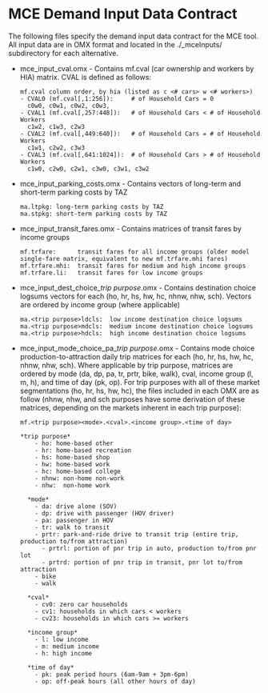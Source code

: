 # MCE Demand Input Data Contract

The following files specify the demand input data contract for the MCE tool. All input data are in OMX format and located in the ./\_mceInputs/ subdirectory for each alternative.
 
  - mce_input_cval.omx - Contains mf.cval (car ownership and workers by HIA) matrix. CVAL is defined as follows:
        
        mf.cval column order, by hia (listed as c <# cars> w <# workers>)
        - CVAL0 (mf.cval[,1:256]):     # of Household Cars = 0
          c0w0, c0w1, c0w2, c0w3,
        - CVAL1 (mf.cval[,257:448]):   # of Household Cars < # of Household Workers
          c1w2, c1w3, c2w3
        - CVAL2 (mf.cval[,449:640]):   # of Household Cars = # of Household Workers
          c1w1, c2w2, c3w3 
        - CVAL3 (mf.cval[,641:1024]):  # of Household Cars > # of Household Workers
          c1w0, c2w0, c2w1, c3w0, c3w1, c3w2
   
  - mce_input_parking_costs.omx - Contains vectors of long-term and short-term parking costs by TAZ
  
        ma.ltpkg: long-term parking costs by TAZ
        ma.stpkg: short-term parking costs by TAZ
   
  - mce_input_transit_fares.omx - Contains matrices of transit fares by income groups
  
        mf.trfare:      transit fares for all income groups (older model single-fare matrix, equivalent to new mf.trfare.mhi fares)
        mf.trfare.mhi:  transit fares for medium and high income groups
        mf.trfare.li:   transit fares for low income groups

  - mce_input_dest_choice_*trip purpose*.omx - Contains destination choice logsums vectors for each <trip purpose> (ho, hr, hs, hw, hc, nhnw, nhw, sch). Vectors are ordered by income group (where applicable)
  
        ma.<trip purpose>ldcls:  low income destination choice logsums
        ma.<trip purpose>mdcls:  medium income destination choice logsums
        ma.<trip purpose>hdcls:  high income destination choice logsums

  - mce_input_mode_choice_pa_*trip purpose*.omx - Contains mode choice production-to-attraction daily trip matrices for each <trip purpose> (ho, hr, hs, hw, hc, nhnw, nhw, sch). Where applicable by trip purpose, matrices are ordered by mode (da, dp, pa, tr, prtr, bike, walk), cval, income group (l, m, h), and time of day (pk, op). For trip purposes with all of these market segmentations (ho, hr, hs, hw, hc), the files included in each OMX are as follow (nhnw, nhw, and sch purposes have some derivation of these matrices, depending on the markets inherent in each trip purpose):
  
        mf.<trip purpose><mode>.<cval>.<income group>.<time of day>
        
        *trip purpose*
            - ho: home-based other
            - hr: home-based recreation
            - hs: home-based shop
            - hw: home-based work
            - hc: home-based college
            - nhnw: non-home non-work
            - nhw:  non-home work

          *mode*
            - da: drive alone (SOV)
            - dp: drive with passenger (HOV driver)
            - pa: passenger in HOV
            - tr: walk to transit
            - prtr: park-and-ride drive to transit trip (entire trip, production to/from attraction)
              - prtrl: portion of pnr trip in auto, production to/from pnr lot
              - prtrd: portion of pnr trip in transit, pnr lot to/from attraction  
            - bike
            - walk

          *cval*
            - cv0: zero car households
            - cv1: households in which cars < workers
            - cv23: households in which cars >= workers
            
          *income group*
            - l: low income
            - m: medium income
            - h: high income

          *time of day*
            - pk: peak period hours (6am-9am + 3pm-6pm)
            - op: off-peak hours (all other hours of day)


